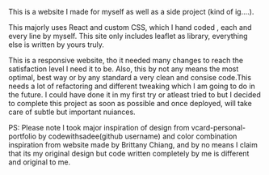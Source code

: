 This is a website I made for myself as well as a side project (kind of ig....).

This majorly uses React and custom CSS, which I hand coded , each and every line by myself. This site only includes leaflet as library, everything else is written by yours truly.

This is a responsive website, tho it needed many changes to reach the satisfaction level I need it to be. Also, this by not any means the most optimal, best way or by any standard a very clean and consise code.This needs a lot of refactoring and different tweaking which I am going to do in the future. I could have done it in my first try or atleast tried to but I decided to complete this project as soon as possible and once deployed, will take care of subtle but important nuiances.

PS: Please note I took major inspiration of design from vcard-personal-portfolio by codewithsadee(github username) and color combination inspiration from website made by Brittany Chiang, and by no means I claim that its my original design but code written completely by me is different and original to me.
